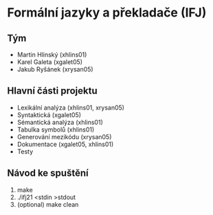 # Formální jazyky a překladače (IFJ)

## Tým
* Martin Hlinský  (xhlins01)
* Karel Galeta    (xgalet05)
* Jakub Ryšánek   (xrysan05)

## Hlavní části projektu
* Lexikální analýza     (xhlins01, xrysan05)
* Syntaktická           (xgalet05)
* Sémantická analýza    (xhlins01)
* Tabulka symbolů       (xhlins01)
* Generování mezikódu   (xrysan05)
* Dokumentace           (xgalet05, xhlins01)
* Testy

## Návod ke spuštění
1) make
2) ./ifj21 &lt;stdin &gt;stdout
3) (optional) make clean